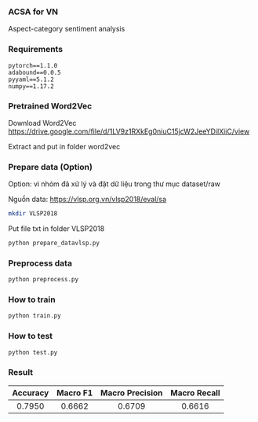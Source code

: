 ### ACSA for VN
Aspect-category sentiment analysis

### Requirements

```
pytorch==1.1.0
adabound==0.0.5
pyyaml==5.1.2
numpy==1.17.2
```

### Pretrained Word2Vec

Download Word2Vec https://drive.google.com/file/d/1LV9z1RXkEg0niuC15jcW2JeeYDilXiiC/view

Extract and put in folder word2vec

### Prepare data (Option)

Option: vì nhóm đã xử lý và đặt dữ liệu trong thư mục dataset/raw

Nguồn data: https://vlsp.org.vn/vlsp2018/eval/sa

```bash
mkdir VLSP2018
```

Put file txt in folder VLSP2018

```bash
python prepare_datavlsp.py
```

### Preprocess data

```bash
python preprocess.py
```

### How to train

```bash
python train.py
```

### How to test

```bash
python test.py
```

### Result

|   Accuracy  |   Macro F1  | Macro Precision |  Macro Recall |
| :---------: | :---------: |  :-----------:  |  :---------:  |
|    0.7950   |    0.6662   |     0.6709      |     0.6616    |
